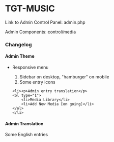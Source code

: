 <h1>TGT-MUSIC</h1>
<p>Link to Admin Control Panel: admin.php</p>
<p>Admin Components: control/media</p>
<h3>Changelog</h3>
<h4>Admin Theme</h4>
<ul>
	<li><p>Responsive menu</p>
	<ol type="1">
		<li>Sidebar on desktop, "hamburger" on mobile</li>
		<li>Some entry icons</li>
	</ol>
	</li>
	
	<li><p>Admin entry translation</p>
	<ol type="1">
		<li>Media Library</li>
		<li>Add New Media [on going]</li>
	</ol>
	</li>
</ul>

<h4>Admin Translation</h4>
<p>Some English entries</p>